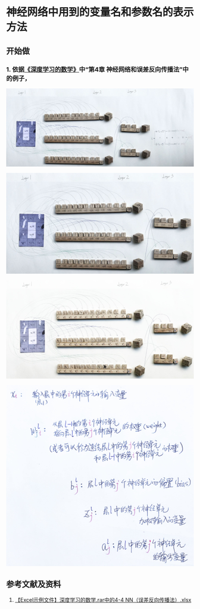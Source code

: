 # 神经网络中用到的变量名和参数名的表示方法

## 开始做

### 1. 依据[《深度学习的数学》](https://www.ituring.com.cn/book/2593)中“第4章 神经网络和误差反向传播法”中的例子，

![](/images/体验神经网络中的数学原理/神经网络中用到的变量名和参数名的表示方法/1a0000.jpg)

![](/images/体验神经网络中的数学原理/神经网络中用到的变量名和参数名的表示方法/1a000.jpg)

![](/images/体验神经网络中的数学原理/神经网络中用到的变量名和参数名的表示方法/1a1.jpg)

![](/images/体验神经网络中的数学原理/神经网络中用到的变量名和参数名的表示方法/1a2.jpg)

## 参考文献及资料

1. [【Excel示例文件】深度学习的数学.rar中的4-4 NN（误差反向传播法）.xlsx](http://www.ituring.com.cn/book/2593)